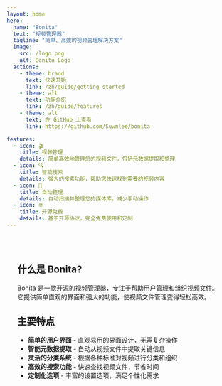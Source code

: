 ```yaml
---
layout: home
hero:
  name: "Bonita"
  text: "视频管理器"
  tagline: "简单、高效的视频管理解决方案"
  image:
    src: /logo.png
    alt: Bonita Logo
  actions:
    - theme: brand
      text: 快速开始
      link: /zh/guide/getting-started
    - theme: alt
      text: 功能介绍
      link: /zh/guide/features
    - theme: alt
      text: 在 GitHub 上查看
      link: https://github.com/Suwmlee/bonita

features:
  - icon: 🎬
    title: 视频管理
    details: 简单高效地管理您的视频文件，包括元数据提取和整理
  - icon: 🔍
    title: 智能搜索
    details: 强大的搜索功能，帮助您快速找到需要的视频内容
  - icon: 🔄
    title: 自动整理
    details: 自动扫描并整理您的媒体库，减少手动操作
  - icon: 🌐
    title: 开源免费
    details: 基于开源协议，完全免费使用和定制
---
```


<div class="custom-home-content">

## 什么是 Bonita?

Bonita 是一款开源的视频管理器，专注于帮助用户管理和组织视频文件。它提供简单直观的界面和强大的功能，使视频文件管理变得轻松高效。

## 主要特点

- **简单的用户界面** - 直观易用的界面设计，无需复杂操作
- **智能元数据提取** - 自动从视频文件中提取关键信息
- **灵活的分类系统** - 根据各种标准对视频进行分类和组织
- **高效的搜索功能** - 快速查找视频文件，节省时间
- **定制化选项** - 丰富的设置选项，满足个性化需求

</div>

<style>
.custom-home-content {
  max-width: 960px;
  margin: 0 auto;
  padding: 2rem 1.5rem;
}
</style> 